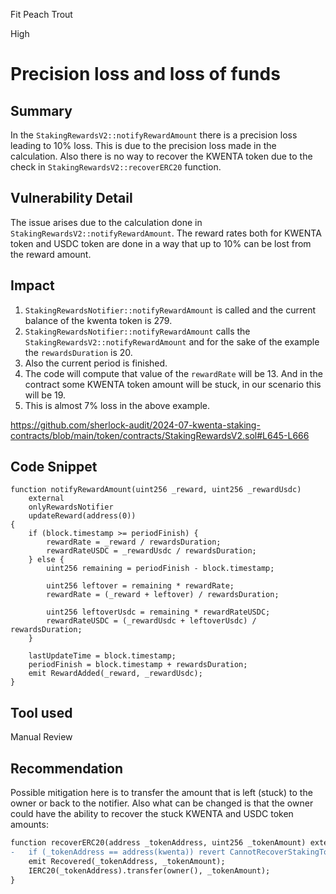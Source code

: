 Fit Peach Trout

High

# Precision loss and loss of funds

## Summary
In the `StakingRewardsV2::notifyRewardAmount` there is a precision loss leading to 10% loss. This is due to the precision loss made in the calculation. Also there is no way to recover the KWENTA token due to the check in `StakingRewardsV2::recoverERC20` function.

## Vulnerability Detail
The issue arises due to the calculation done in `StakingRewardsV2::notifyRewardAmount`. The reward rates both for KWENTA token and USDC token are done in a way that up to 10% can be lost from the reward amount.

## Impact
1. `StakingRewardsNotifier::notifyRewardAmount` is called and the current balance of the  kwenta token is 279.
2. `StakingRewardsNotifier::notifyRewardAmount` calls the `StakingRewardsV2::notifyRewardAmount` and for the sake of the example the `rewardsDuration` is 20.
3. Also the current period is finished.
4. The code will compute that value of the `rewardRate` will be 13. And in the contract some KWENTA token amount will be stuck, in our scenario this will be 19.
5. This is almost 7% loss in the above example.

https://github.com/sherlock-audit/2024-07-kwenta-staking-contracts/blob/main/token/contracts/StakingRewardsV2.sol#L645-L666

## Code Snippet
```solidity
function notifyRewardAmount(uint256 _reward, uint256 _rewardUsdc)
	external
	onlyRewardsNotifier
	updateReward(address(0))
{
	if (block.timestamp >= periodFinish) {
		rewardRate = _reward / rewardsDuration;
		rewardRateUSDC = _rewardUsdc / rewardsDuration;
	} else {
		uint256 remaining = periodFinish - block.timestamp;

		uint256 leftover = remaining * rewardRate;
		rewardRate = (_reward + leftover) / rewardsDuration;

		uint256 leftoverUsdc = remaining * rewardRateUSDC;
		rewardRateUSDC = (_rewardUsdc + leftoverUsdc) / rewardsDuration;
	}

	lastUpdateTime = block.timestamp;
	periodFinish = block.timestamp + rewardsDuration;
	emit RewardAdded(_reward, _rewardUsdc);
}
```

## Tool used
Manual Review

## Recommendation
Possible mitigation here is to transfer the amount that is left (stuck) to the owner or back to the notifier. Also what can be changed is that the owner could have the ability to recover the stuck KWENTA and USDC token amounts:

```diff
function recoverERC20(address _tokenAddress, uint256 _tokenAmount) external onlyOwner {
-	if (_tokenAddress == address(kwenta)) revert CannotRecoverStakingToken();
	emit Recovered(_tokenAddress, _tokenAmount);
	IERC20(_tokenAddress).transfer(owner(), _tokenAmount);
}
```